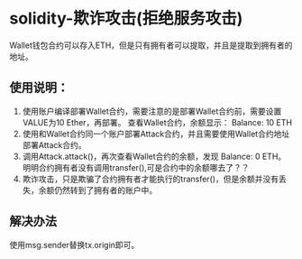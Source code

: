 # solidity-欺诈攻击(拒绝服务攻击)

Wallet钱包合约可以存入ETH，但是只有拥有者可以提取，并且是提取到拥有者的地址。  
## 使用说明：  
1. 使用账户编译部署Wallet合约，需要注意的是部署Wallet合约前，需要设置VALUE为10 Ether，再部署。 查看Wallet合约，余额显示： Balance: 10 ETH
2. 使用和Wallet合约同一个账户部署Attack合约，并且需要使用Wallet合约地址部署Attack合约。  
3. 调用Attack.attack()，再次查看Wallet合约的余额，发现 Balance: 0 ETH。明明合约拥有者没有调用transfer(),可是合约中的余额哪去了？？  
4. 欺诈攻击，只是欺骗了合约拥有者才能执行的transfer()，但是余额并没有丢失，余额仍然转到了拥有者的账户中。


## 解决办法  
使用msg.sender替换tx.origin即可。